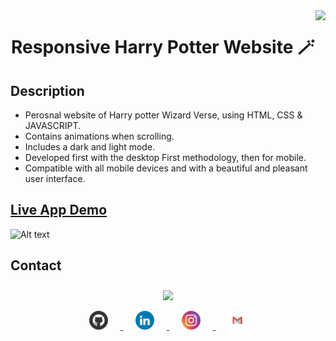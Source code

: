 <img src="https://github.com/Akshatjalan/HarrypotterWebsite-akshat/blob/master/assets/img/fac.png" height="250px" align="right"/>

<h1 align="center">Responsive Harry Potter Website 🪄 </h1>


## Description
- Perosnal website of Harry potter Wizard Verse, using HTML, CSS & JAVASCRIPT.
- Contains animations when scrolling.
- Includes a dark and light mode.
- Developed first with the desktop First methodology, then for mobile.
- Compatible with all mobile devices and with a beautiful and pleasant user interface.

    
 ##   [Live App Demo](https://akshatjalan.github.io/HarrypotterWebsite-akshat/)
 
 
 ![Alt text](https://github.com/Akshatjalan/HarrypotterWebsite-akshat/blob/master/assets/img/website.png?raw=true "Main Page")

## Contact 

 <h3 align="center">
  <img src="https://github.com/Akshatjalan/HarrypotterWebsite-akshat/blob/master/assets/img/signature.png" height="100px" align="center"/>
</h3>
  <p align="center"> 

  <a href="https://github.com/Akshatjalan">
    <img src="https://github.com/Akshatjalan/akshat/blob/master/Color/Github.svg" width="30" height="30" hspace="20">
  </a>

  <a href="https://www.linkedin.com/in/akshat-jalan/">
    <img src="https://github.com/Akshatjalan/akshat/blob/master/Color/LinkedIN.svg" width="30" height="30" hspace="20">
  </a>

  <a href="https://www.instagram.com/akshatxjalan/">
    <img src="https://github.com/Akshatjalan/akshat/blob/master/Color/Instagram.svg" width="30" height="30" hspace="20">
  </a>
    <a href="mailto:jalanakshat2@gmail.com">
    <img src="https://github.com/Akshatjalan/akshat/blob/master/Color/Gmail.svg"  width="30" height="30" hspace="20">
  </a>

</p>
